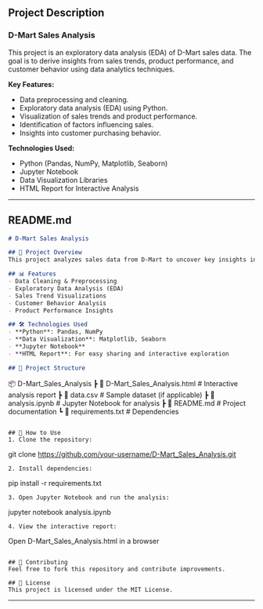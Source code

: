 ## **Project Description**
### **D-Mart Sales Analysis**
This project is an exploratory data analysis (EDA) of D-Mart sales data. The goal is to derive insights from sales trends, product performance, and customer behavior using data analytics techniques. 

**Key Features:**
- Data preprocessing and cleaning.
- Exploratory data analysis (EDA) using Python.
- Visualization of sales trends and product performance.
- Identification of factors influencing sales.
- Insights into customer purchasing behavior.

**Technologies Used:**
- Python (Pandas, NumPy, Matplotlib, Seaborn)
- Jupyter Notebook
- Data Visualization Libraries
- HTML Report for Interactive Analysis

---

## **README.md**
```markdown
# D-Mart Sales Analysis

## 📌 Project Overview
This project analyzes sales data from D-Mart to uncover key insights into sales trends, product performance, and customer behavior.

## 📊 Features
- Data Cleaning & Preprocessing
- Exploratory Data Analysis (EDA)
- Sales Trend Visualizations
- Customer Behavior Analysis
- Product Performance Insights

## 🛠 Technologies Used
- **Python**: Pandas, NumPy
- **Data Visualization**: Matplotlib, Seaborn
- **Jupyter Notebook**
- **HTML Report**: For easy sharing and interactive exploration

## 📂 Project Structure
```
📦 D-Mart_Sales_Analysis
 ┣ 📜 D-Mart_Sales_Analysis.html  # Interactive analysis report
 ┣ 📜 data.csv  # Sample dataset (if applicable)
 ┣ 📜 analysis.ipynb  # Jupyter Notebook for analysis
 ┣ 📜 README.md  # Project documentation
 ┗ 📜 requirements.txt  # Dependencies
```

## 🚀 How to Use
1. Clone the repository:
   ```
   git clone https://github.com/your-username/D-Mart_Sales_Analysis.git
   ```
2. Install dependencies:
   ```
   pip install -r requirements.txt
   ```
3. Open Jupyter Notebook and run the analysis:
   ```
   jupyter notebook analysis.ipynb
   ```
4. View the interactive report:
   ```
   Open D-Mart_Sales_Analysis.html in a browser
   ```

## 📢 Contributing
Feel free to fork this repository and contribute improvements.

## 📜 License
This project is licensed under the MIT License.
```

---
